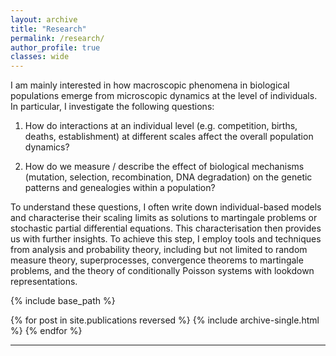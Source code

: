 ```yaml
---
layout: archive
title: "Research"
permalink: /research/
author_profile: true
classes: wide
---
```

I am mainly interested in how macroscopic phenomena in biological populations emerge from microscopic dynamics at the level of individuals. In particular, I investigate the following questions:

1) How do interactions at an individual level (e.g. competition, births, deaths, establishment) at different scales affect the overall population dynamics? 

2) How do we measure / describe the effect of biological mechanisms (mutation, selection, recombination, DNA degradation) on the genetic patterns and genealogies within a population?

To understand these questions, I often write down individual-based models and characterise their scaling limits as solutions to martingale problems or stochastic partial differential equations. This characterisation then provides us with further insights. To achieve this step, I employ tools and techniques from analysis and probability theory, including but not limited to random measure theory, superprocesses, convergence theorems to martingale problems, and the theory of conditionally Poisson systems with lookdown representations.

{% include base_path %}

{% for post in site.publications reversed %}
  {% include archive-single.html %}
{% endfor %}

------------
